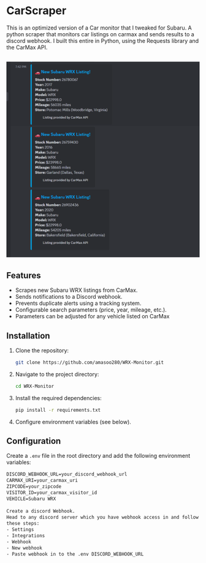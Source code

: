 ﻿# CarScraper
This is an optimized version of a Car monitor that I tweaked for Subaru. A python scraper that monitors car listings on carmax and sends results to a discord webhook.
I built this entire in Python, using the Requests library and the CarMax API. 
## ![This is an example of what a successful sent webhook should look like!](https://raw.githubusercontent.com/amasoo280/WRX-Monitor/main/WRXMonitor.PNG)
## Features
- Scrapes new Subaru WRX listings from CarMax.
- Sends notifications to a Discord webhook.
- Prevents duplicate alerts using a tracking system.
- Configurable search parameters (price, year, mileage, etc.).
- Parameters can be adjusted for any vehicle listed on CarMax

## Installation

1. Clone the repository:
   ```bash
   git clone https://github.com/amasoo280/WRX-Monitor.git
   ```
2. Navigate to the project directory:
   ```bash
   cd WRX-Monitor
   ```
3. Install the required dependencies:
   ```bash
   pip install -r requirements.txt
   ```
4. Configure environment variables (see below).

## Configuration

Create a `.env` file in the root directory and add the following environment variables:

```plaintext
DISCORD_WEBHOOK_URL=your_discord_webhook_url
CARMAX_URI=your_carmax_uri
ZIPCODE=your_zipcode
VISITOR_ID=your_carmax_visitor_id
VEHICLE=Subaru WRX

Create a discord Webhook.
Head to any discord server which you have webhook access in and follow these steps:
- Settings
- Integrations
- Webhook
- New webhook
- Paste webhook in to the .env DISCORD_WEBHOOK_URL





